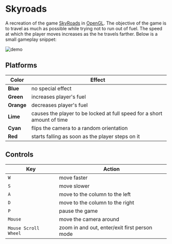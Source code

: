 [skyroads]: https://classicreload.com/skyroads.html
[opengl]: https://en.wikipedia.org/wiki/OpenGL
[demo]: Documentation/demo.webp

# Skyroads
A recreation of the game [SkyRoads][skyroads] in [OpenGL][opengl]. The objective of the game is to travel as much as possible while trying not to run out of fuel. The speed at which the player moves increases as the he travels farther. Below is a small gameplay snippet:

![demo]

## Platforms
| Color |  Effect |
| - | - |
| **Blue** | no special effect |
| **Green** | increases player's fuel |
| **Orange** | decreases player's fuel |
| **Lime** | causes the player to be locked at full speed for a short amount of time |
| **Cyan** | flips the camera to a random orientation |
| **Red** | starts falling as soon as the player steps on it |

## Controls
| Key | Action |
| - | - |
| `W` | move faster |
| `S` | move slower |
| `A` | move to the column to the left |
| `D` | move to the column to the right |
| `P` | pause the game |
| `Mouse` | move the camera around |
| `Mouse Scroll Wheel` | zoom in and out, enter/exit first person mode |
